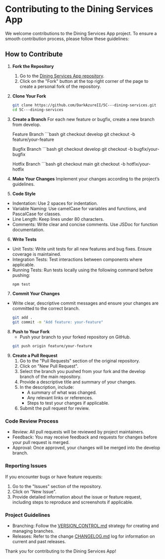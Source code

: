 # Contributing to the Dining Services App

We welcome contributions to the Dining Services App project. To ensure a smooth contribution process, please follow these guidelines:

## How to Contribute

1. **Fork the Repository**
    1. Go to the [Dining Services App repository](https://github.com/DarkAzureII/5C---dining-services).
    2. Click on the "Fork" button at the top right corner of the page to create a personal fork of the repository.

2. **Clone Your Fork**
   ```bash
   git clone https://github.com/DarkAzureII/5C---dining-services.git
   cd 5C---dining-services

3. **Create a Branch**
    For each new feature or bugfix, create a new branch from develop.

    Feature Branch
        ```bash
        git checkout develop
        git checkout -b feature/your-feature

    Bugfix Branch
        ```bash
        git checkout develop
        git checkout -b bugfix/your-bugfix

    Hotfix Branch
        ```bash
        git checkout main
        git checkout -b hotfix/your-hotfix


4. **Make Your Changes**
    Implement your changes according to the project’s guidelines.

5. **Code Style**
- Indentation: Use 2 spaces for indentation.
- Variable Naming: Use camelCase for variables and functions, and PascalCase for classes.
- Line Length: Keep lines under 80 characters.
- Comments: Write clear and concise comments. Use JSDoc for function documentation.

6. **Write Tests**
- Unit Tests: Write unit tests for all new features and bug fixes. Ensure coverage is maintained.
- Integration Tests: Test interactions between components where applicable.
- Running Tests: Run tests locally using the following command before pushing:
    ```bash
    npm test

7. **Commit Your Changes**
  - Write clear, descriptive commit messages and ensure your changes are committed to the correct branch.
    ```bash
    git add .
    git commit -m "Add feature: your-feature"

8. **Push to Your Fork**
   - Push your branch to your forked repository on GitHub.
    ```bash
    git push origin feature/your-feature

9. **Create a Pull Request**
    1. Go to the "Pull Requests" section of the original repository.
    2. Click on "New Pull Request".
    3. Select the branch you pushed from your fork and the develop branch of the main repository.
    4. Provide a descriptive title and summary of your changes.
    5. In the description, include:
        - A summary of what was changed.
        - Any relevant links or references.
        - Steps to test your changes if applicable.
    6. Submit the pull request for review.

### Code Review Process
- Review: All pull requests will be reviewed by project maintainers.
- Feedback: You may receive feedback and requests for changes before your pull request is merged.
- Approval: Once approved, your changes will be merged into the develop branch.

### Reporting Issues
If you encounter bugs or have feature requests:

1. Go to the "Issues" section of the repository.
2. Click on "New Issue".
3. Provide detailed information about the issue or feature request, including steps to reproduce and screenshots if applicable.

### Project Guidelines
- Branching: Follow the [VERSION_CONTROL.md](VERSION_CONTROL.md) strategy for creating and managing branches.
- Releases: Refer to the change [CHANGELOG.md](CHANGELOG.md) log for information on current and past releases.

Thank you for contributing to the Dining Services App!

